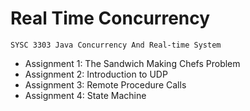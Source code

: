 # Real Time Concurrency
```
SYSC 3303 Java Concurrency And Real-time System
```

* Assignment 1: The Sandwich Making Chefs Problem
* Assignment 2: Introduction to UDP
* Assignment 3: Remote Procedure Calls
* Assignment 4: State Machine

